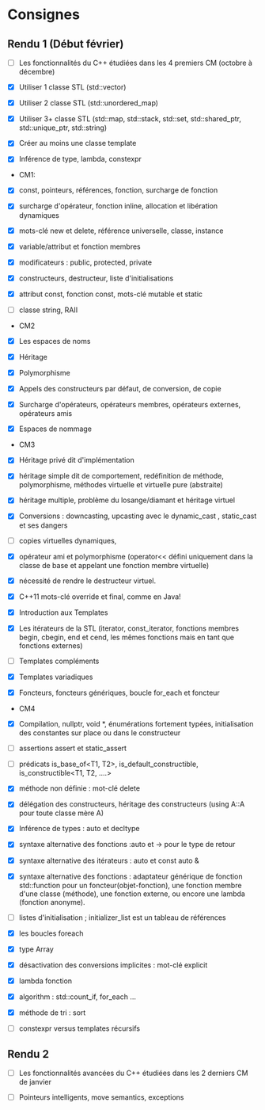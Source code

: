 # Consignes


## Rendu 1 (Début février)

- [ ] Les fonctionnalités du C++ étudiées dans les 4 premiers CM (octobre à décembre)

- [X] Utiliser 1 classe STL (std::vector)

- [X] Utiliser 2 classe STL (std::unordered_map)

- [X] Utiliser 3+ classe STL (std::map, std::stack, std::set, std::shared_ptr, std::unique_ptr, std::string)

- [X] Créer au moins une classe template

- [X] Inférence de type, lambda, constexpr

* CM1:
- [X] const, pointeurs, références, fonction, surcharge de fonction

- [X] surcharge d'opérateur, fonction inline, allocation et libération dynamiques

- [X] mots-clé new et delete, référence universelle,  classe, instance

- [X] variable/attribut et fonction membres

- [X] modificateurs : public, protected, private

- [X] constructeurs, destructeur, liste d'initialisations

- [X] attribut const, fonction const, mots-clé mutable et static

- [ ] classe string, RAII

* CM2
- [X] Les espaces de noms

- [X] Héritage

- [X] Polymorphisme

- [X] Appels des constructeurs par défaut, de conversion, de copie

- [X] Surcharge d'opérateurs, opérateurs membres, opérateurs externes, opérateurs amis

- [X] Espaces de nommage


* CM3

- [X] Héritage privé dit d'implémentation

- [X] héritage simple dit de comportement, redéfinition de méthode, polymorphisme, méthodes virtuelle et virtuelle pure (abstraite)

- [X] héritage multiple, problème du losange/diamant et héritage virtuel



- [X] Conversions : downcasting, upcasting avec le dynamic_cast , static_cast et ses dangers

- [ ] copies virtuelles dynamiques,

- [X] opérateur ami et polymorphisme (operator<< défini uniquement dans la classe de base et appelant une fonction membre virtuelle)

- [X] nécessité de rendre le destructeur virtuel.

- [X] C++11 mots-clé override et final, comme en Java!

- [X] Introduction aux Templates

- [X] Les itérateurs de la STL (iterator, const_iterator, fonctions membres begin, cbegin, end et cend, les mêmes fonctions mais en tant que fonctions externes)

- [ ] Templates compléments

- [X] Templates variadiques

- [X] Foncteurs, foncteurs génériques, boucle for_each et foncteur

* CM4

- [X] Compilation, nullptr, void *, énumérations fortement typées, initialisation des constantes sur place ou dans le constructeur

- [ ] assertions assert et static_assert

- [ ] prédicats is_base_of<T1, T2>, is_default_constructible<T>, is_constructible<T1, T2, ....>

- [X] méthode non définie : mot-clé delete

- [X] délégation des constructeurs, héritage des constructeurs (using A::A pour toute classe mère A)

- [X] Inférence de types : auto et decltype

- [X] syntaxe alternative des fonctions :auto et  -> pour le type de retour

- [X] syntaxe alternative des itérateurs : auto et const auto &

- [X] syntaxe alternative des fonctions : adaptateur générique de fonction std::function pour un foncteur(objet-fonction), une fonction membre d'une classe (méthode), une fonction externe, ou encore une lambda (fonction anonyme).

- [ ] listes d'initialisation ; initializer_list est un tableau de références

- [X] les boucles foreach

- [X] type Array

- [X] désactivation des conversions implicites : mot-clé explicit

- [X] lambda fonction

- [X] algorithm : std::count_if, for_each ...

- [X] méthode de tri : sort

- [ ] constexpr versus templates récursifs

## Rendu 2

- [ ] Les fonctionnalités avancées du C++ étudiées dans les 2 derniers CM de janvier

- [ ] Pointeurs intelligents, move semantics, exceptions
